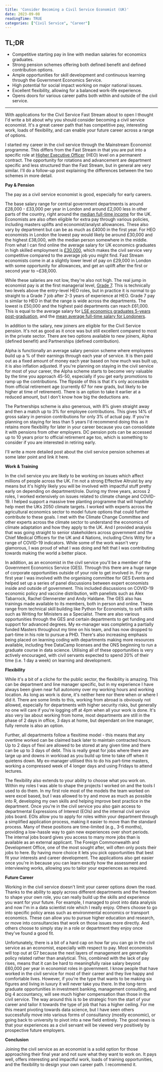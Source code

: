 ```yaml
---
title: 'Consider Becoming a Civil Service Economist (UK)'
date: 2023-09-08
readingTime: TRUE
categories: ["Civil Service", "Career"]
---
```

## TL;DR

- Competitive starting pay in line with median salaries for economics graduates.
- Strong pension schemes offering both defined benefit and defined contribution options.
- Ample opportunities for skill development and continuous learning through the Government Economics Service.
- High potential for social impact working on major national issues.
- Excellent flexibility, allowing for a balanced work-life experience.
- Opens doors for various career paths both within and outside of the civil service.
---
With applications for the Civil Service Fast Stream about to open I thought I'd write a bit about why you should consider becoming a civil service economist.  It's a great career path that has competitive pay, interesting work, loads of flexibility, and can enable your future career across a range of options. 

I started my career in the civil service through the Mainstream Economist programme. This differs from the Fast Stream in that you are put into a specific role at [Higher Executive Officer](https://defrajobs.co.uk/working-here/civil-service-grades-explained/) (HEO) level on a permanent contract. The opportunity for rotations and advancement are department specific and less structured than the Fast Stream, but in general are very similar. I'll do a follow-up post explaining the differences between the two schemes in more detail.

**Pay & Pension**

The pay as a civil service economist is good, especially for early careers. 

The base salary range for central government departments is around £28,000 - £33,000 per year in London and around £2,000 less in other parts of the country, right around the [median full-time income](https://www.ons.gov.uk/employmentandlabourmarket/peopleinwork/earningsandworkinghours/bulletins/annualsurveyofhoursandearnings/2022) for the UK. Economists are also often eligible for extra pay through various policies, including masters uplifts and economist/analyst allowances. These also vary by department but can be as much as £4000 in the first year. For HEO economists in London the lowest pay would likely be around £30,000 and the highest £38,000, with the median person somewhere in the middle. From what I can find online the average salary for UK economics graduates in high skilled employment is [£30,000](https://www.thecompleteuniversityguide.co.uk/student-advice/careers/what-do-graduates-do-and-earn), which makes the civil service very competitive compared to the average job you might find. Fast Stream economists come in at a slightly lower level of pay on £29,000 in London with some opportunity for allowances, and get an uplift after the first or second year to ~£38,000. 

While these salaries are not low, they're also not high. The real jump in economist pay is at the first managerial level, [Grade 7](https://defrajobs.co.uk/working-here/civil-service-grades-explained/). This is technically two levels above the entry-level HEO roles, but in practice it is normal to go straight to a Grade 7 job after 2-3 years of experience at HEO. Grade 7 pay is similar to HEO in that the range is wide across the departments. The lowest is £50,000 and the highest paid departments can reach £61,000. This is equal to the average salary for [LSE economics graduates 5-years post-graduation](https://www.topuniversities.com/student-info/university-news/economics-graduates-are-paid-highest-salaries), and  the [mean average full-time salary for Londoners](https://www.projectfinanciallyfree.com/what-is-a-good-salary-in-london/#:~:text=The%20average%20salary%20in%20London%20as%20of%20mid%2D2023%20is,on%20the%20boroughs%20of%20London.). 

In addition to the salary, new joiners are eligible for the Civil Service pension. It's not as good as it once was but still excellent compared to most in the private sector. There are two options available to new joiners, Alpha (defined benefit) and Partnerships (defined contribution). 

Alpha is functionally an average salary pension scheme where employees build up a % of their earnings through each year of service. It is then paid out as a fixed amount of money each year based on how much was built up, it is also inflation adjusted. If you're planning on staying in the civil service for most of your career, the Alpha scheme starts to become very valuable by the time you approach 45-50, especially if you get early promotions to ramp up the contributions. The flipside of this is that it's only accessible from official retirement age (currently 67 for new grads, but likely to be higher at time of retirement). There is an option to take it earlier at a reduced amount, but I don't know how big the deductions are. 

The Partnerships scheme is also generous, with 8% given straight away and then a match up to 3% for employee contributions. This gives 14% of gross salary in pension contributions for only 3% of actual pay. If you're planning on staying for less than 5 years I'd recommend doing this as it retains more flexibility for later in your career because you can consolidate it with pensions from other employers. DC pension pots can be accessed up to 10 years prior to official retirement age too, which is something to consider if you are interested in retiring early. 

I'll write a more detailed post about the civil service pension schemes at some later point and link it here. 

**Work & Training**

In the civil service you are likely to be working on issues which affect millions of people across the UK. I'm not a strong Effective Altruist by any means but it's highly likely you will be involved with impactful stuff pretty early on depending on department/role. During my three years, across 2 roles, I worked extensively on issues related to climate change and COVID-19. I helped support a massive tree planting programme that will hopefully help meet the UKs 2050 climate targets. I worked with experts across the agricultural economics sector to model future options that could further contribute to these goals. I met with the Climate Change Committee and other experts across the climate sector to understand the economics of climate adaptation and how they apply to the UK. And I provided analysis that was going straight to senior stakeholders across government and the Chief Medical Officers for the UK and 4 Nations, including Chris Witty for a range of COVID-19 indicators. While some of the work wasn't very glamorous, I was proud of what I was doing and felt that I was contributing towards making the world a better place.

In addition, as an economist in the civil service you'll be a member of the Government Economics Service (GES). Through this there are a huge range of corporate opportunities outside of your role to get involved in. For my first year I was involved with the organising committee for GES Events and helped set up a series of panel discussions between expert economists inside and outside of government. This included discussions on COVID-19 economic policy and vaccine distribution, with panelists such as Alex Tabarrock, Rachel Glennerster and Andy Haldane. The GES also has trainings made available to its members, both in person and online. These range from technical skill building like Python for Economists, to soft skills such as Writing for Ministers as a Specialist. There are also various opportunities through the GES and certain departments to get funding and support for advanced degrees. My ex-manager was completing a partially funded Masters throughout my time on his team, and has now dropped to part-time in his role to pursue a PHD. There's also increasing emphasis being placed on learning coding with departments making more resources available, including free DataCamp licenses and the ONS beginning to run a graduate course in data science. Utilising all of these opportunities is very actively encouraged, with civil servants expected to spend 20% of their time (i.e. 1 day a week) on learning and development. 

**Flexibility**

While it's a bit of a cliche for the public sector, the flexibility is amazing. This can be department and line manager specific, but in my experience I have always been given near full autonomy over my working hours and working location. As long as work is done, it's neither here nor there when or where I did it. There are some limits to this, working from abroad is obviously not allowed, especially for departments with higher security risks, but generally no one will care if you're logging off at 4pm when all your work is done. It's also very lax about working from home, most departments are still in the phase of 2 days in office, 3 days at home, but dependant on line manager, fully remote is also an option. 

Further, all departments follow a flexitime model - this means that any overtime worked can be claimed back later to maintain contracted hours. Up to 2 days of flexi are allowed to be stored at any given time and there can be up to 3 days of debt. This is really great for jobs where there are large up and downs in workload as you build up time to take off when it quietens down. My ex-manager utilised this to do his part-time masters, working a compressed week of 4 longer days and using Fridays to attend lectures. 

The flexibility also extends to your ability to choose what you work on. Within my roles I was able to shape the projects I worked on and the tools I used to do them. In my first role most of the models the team worked on were excel based, but I was allowed to try and move as much as possible into R, developing my own skills and helping improve best practice in the department. Once you're in the civil service you also gain access to departmental Expressions of Interest (EOIs) and the internal civil service jobs board. EOIs allow you to apply for roles within your department through a simplified application process, making it easier to move than the standard process. Many of these positions are time-limited (e.g., 3-6 months), providing a low-hassle way to gain new experiences over short periods. The internal jobs board gives you access to many more jobs than is available as an external applicant. The Foreign Commonwealth and Development Office, one of the most sought after, will often only posts their jobs to here. By having more choice it lets you pick opportunities that best fit your interests and career development. The applications also get easier once you're in because you can learn exactly how the assessment and interviewing works, allowing you to tailor your experiences as required. 

**Future Career**

Working in the civil service doesn't limit your career options down the road. Thanks to the ability to apply across different departments and the freedom to shape your own role, you can really build up the skills and experience you want for your future. For example, I managed to pivot into data analysis and now I'm in a data scientist role which I really enjoy. Others choose to go into specific policy areas such as environmental economics or transport economics. These can allow you to pursue higher education and research, or move into consultancies that work on those issues more directly. And others choose to simply stay in a role or department they enjoy once they've found a good fit. 

Unfortunately, there is a bit of a hard cap on how far you can go in the civil service as an economist, especially with respect to pay. Most economists will top out at G7 because the next layers of management are generally policy related rather than analytical. This, combined with the lack of pay rises, means that it can be hard to meaningfully raise salary beyond £60,000 per year in economist roles in government. I know people that have worked in the civil service for most of their career and they live happy and comfortable lives. However, if you're the type that wants to be making six figures and living in luxury it will never take you there. In the long-term graduate opportunities in investment banking, management consulting, and big 4 accountancy, will see much higher compensation than those in the civil service. The way around this is to be strategic from the start of your career and tailor it towards the type of job that has a higher ceiling. For me this meant pivoting towards data science, but I have seen others successfully move into various forms of consultancy (mostly economic), or going back to university to pivot into a new field entirely. The good news is that your experiences as a civil servant will be viewed very positively by prospective future employers. 

**Conclusion**

Joining the civil service as an economist is a solid option for those approaching their final year and not sure what they want to work on. It pays well, offers interesting and impactful work, loads of training opportunities, and the flexibility to design your own career path. I recommend it. 






